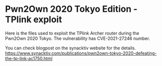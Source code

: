 # Pwn2Own 2020 Tokyo Edition - TPlink exploit

Here is the files used to exploit the TPlink Archer router during the Pwn2Own 2020 Tokyo.
The vulnerability has CVE-2021-27246 number.

You can check blogpost on the synacktiv website for the details.
https://www.synacktiv.com/publications/pwn2own-tokyo-2020-defeating-the-tp-link-ac1750.html
